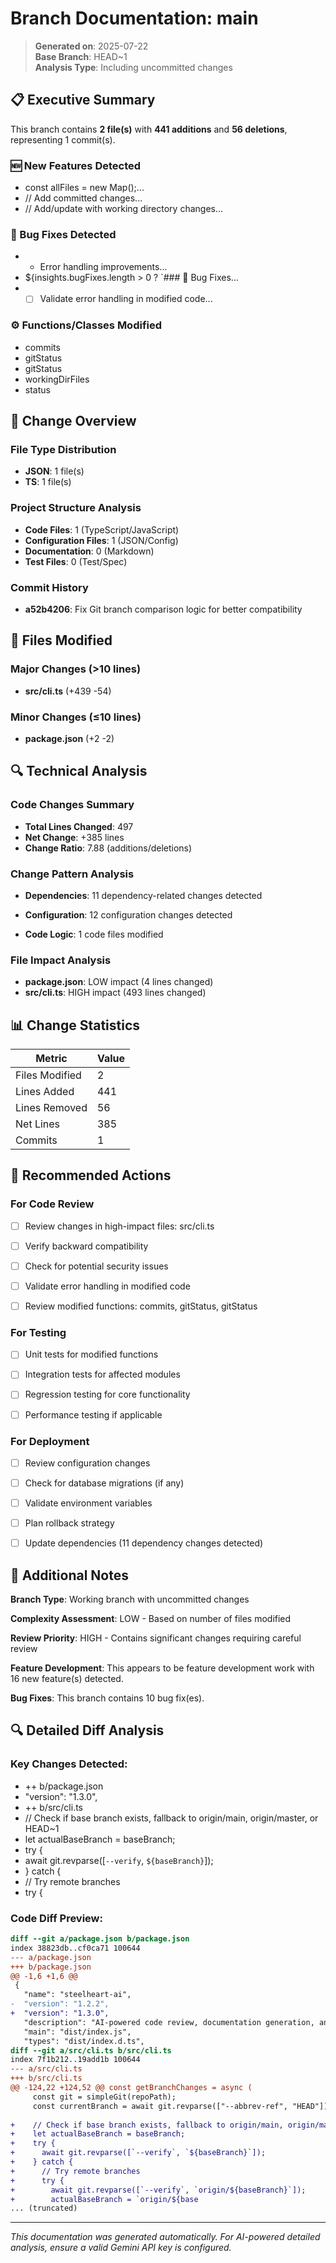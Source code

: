 # Branch Documentation: main

> **Generated on**: 2025-07-22  
> **Base Branch**: HEAD~1  
> **Analysis Type**: Including uncommitted changes

## 📋 Executive Summary

This branch contains **2 file(s)** with **441 additions** and **56 deletions**, representing 1 commit(s).

### 🆕 New Features Detected
- const allFiles = new Map();...
- // Add committed changes...
- // Add/update with working directory changes...

### 🐛 Bug Fixes Detected
- - Error handling improvements...
- ${insights.bugFixes.length > 0 ? `### 🐛 Bug Fixes...
- - [ ] Validate error handling in modified code...

### ⚙️ Functions/Classes Modified
- commits
- gitStatus
- gitStatus
- workingDirFiles
- status


## 🔄 Change Overview

### File Type Distribution
- **JSON**: 1 file(s)
- **TS**: 1 file(s)

### Project Structure Analysis
- **Code Files**: 1 (TypeScript/JavaScript)
- **Configuration Files**: 1 (JSON/Config)
- **Documentation**: 0 (Markdown)
- **Test Files**: 0 (Test/Spec)

### Commit History
- **a52b4206**: Fix Git branch comparison logic for better compatibility

## 📁 Files Modified

### Major Changes (>10 lines)
- **src/cli.ts** (+439 -54)

### Minor Changes (≤10 lines)
- **package.json** (+2 -2)

## 🔍 Technical Analysis

### Code Changes Summary
- **Total Lines Changed**: 497
- **Net Change**: +385 lines
- **Change Ratio**: 7.88 (additions/deletions)

### Change Pattern Analysis
- **Dependencies**: 11 dependency-related changes detected

- **Configuration**: 12 configuration changes detected

- **Code Logic**: 1 code files modified



### File Impact Analysis
- **package.json**: LOW impact (4 lines changed)
- **src/cli.ts**: HIGH impact (493 lines changed)

## 📊 Change Statistics

| Metric | Value |
|--------|-------|
| Files Modified | 2 |
| Lines Added | 441 |
| Lines Removed | 56 |
| Net Lines | 385 |
| Commits | 1 |

## 🔧 Recommended Actions

### For Code Review
- [ ] Review changes in high-impact files: src/cli.ts
- [ ] Verify backward compatibility
- [ ] Check for potential security issues
- [ ] Validate error handling in modified code
- [ ] Review modified functions: commits, gitStatus, gitStatus


### For Testing
- [ ] Unit tests for modified functions
- [ ] Integration tests for affected modules
- [ ] Regression testing for core functionality
- [ ] Performance testing if applicable


### For Deployment
- [ ] Review configuration changes
- [ ] Check for database migrations (if any)
- [ ] Validate environment variables
- [ ] Plan rollback strategy
- [ ] Update dependencies (11 dependency changes detected)


## 📝 Additional Notes

**Branch Type**: Working branch with uncommitted changes

**Complexity Assessment**: LOW - Based on number of files modified

**Review Priority**: HIGH - Contains significant changes requiring careful review

**Feature Development**: This appears to be feature development work with 16 new feature(s) detected.

**Bug Fixes**: This branch contains 10 bug fix(es).


## 🔍 Detailed Diff Analysis

### Key Changes Detected:
- ++ b/package.json
- "version": "1.3.0",
- ++ b/src/cli.ts
- // Check if base branch exists, fallback to origin/main, origin/master, or HEAD~1
- let actualBaseBranch = baseBranch;
- try {
- await git.revparse([`--verify`, `${baseBranch}`]);
- } catch {
- // Try remote branches
- try {


### Code Diff Preview:
```diff
diff --git a/package.json b/package.json
index 38823db..cf0ca71 100644
--- a/package.json
+++ b/package.json
@@ -1,6 +1,6 @@
 {
   "name": "steelheart-ai",
-  "version": "1.2.2",
+  "version": "1.3.0",
   "description": "AI-powered code review, documentation generation, and testing toolkit using Gemini AI",
   "main": "dist/index.js",
   "types": "dist/index.d.ts",
diff --git a/src/cli.ts b/src/cli.ts
index 7f1b212..19add1b 100644
--- a/src/cli.ts
+++ b/src/cli.ts
@@ -124,22 +124,52 @@ const getBranchChanges = async (
     const git = simpleGit(repoPath);
     const currentBranch = await git.revparse(["--abbrev-ref", "HEAD"]);
 
+    // Check if base branch exists, fallback to origin/main, origin/master, or HEAD~1
+    let actualBaseBranch = baseBranch;
+    try {
+      await git.revparse([`--verify`, `${baseBranch}`]);
+    } catch {
+      // Try remote branches
+      try {
+        await git.revparse([`--verify`, `origin/${baseBranch}`]);
+        actualBaseBranch = `origin/${base
... (truncated)
```

---
*This documentation was generated automatically. For AI-powered detailed analysis, ensure a valid Gemini API key is configured.*